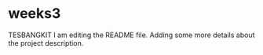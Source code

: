 # weeks3
TESBANGKIT
I am editing the README file. Adding some more details about the project description.

